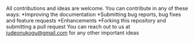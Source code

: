 All contributions and ideas are welcome.
You can contribute in any of these ways:
*Improving the documentation
*Submitting bug reports, bug fixes and feature requests
*Enhancements
*Forking this repository and submitting a pull request
You can reach out to us at judeonukogu@gmail.com for any other important ideas

